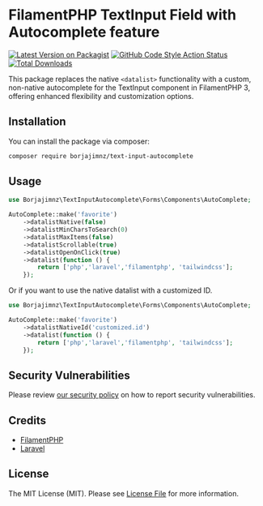 # FilamentPHP TextInput Field with Autocomplete feature

[![Latest Version on Packagist](https://img.shields.io/packagist/v/borjajimnz/text-input-autocomplete.svg?style=flat-square)](https://packagist.org/packages/borjajimnz/text-input-autocomplete)
[![GitHub Code Style Action Status](https://img.shields.io/github/actions/workflow/status/borjajimnz/text-input-autocomplete/fix-php-code-style-issues.yml?branch=main&label=code%20style&style=flat-square)](https://github.com/borjajimnz/text-input-autocomplete/actions?query=workflow%3A"Fix+PHP+code+style+issues"+branch%3Amain)
[![Total Downloads](https://img.shields.io/packagist/dt/borjajimnz/text-input-autocomplete.svg?style=flat-square)](https://packagist.org/packages/borjajimnz/text-input-autocomplete)

This package replaces the native `<datalist>` functionality with a custom, non-native autocomplete for the TextInput component in FilamentPHP 3, offering enhanced flexibility and customization options.
## Installation

You can install the package via composer:

```bash
composer require borjajimnz/text-input-autocomplete
```

## Usage

```php
use Borjajimnz\TextInputAutocomplete\Forms\Components\AutoComplete;

AutoComplete::make('favorite')
    ->datalistNative(false)
    ->datalistMinCharsToSearch(0)
    ->datalistMaxItems(false)
    ->datalistScrollable(true)
    ->datalistOpenOnClick(true)
    ->datalist(function () {
        return ['php','laravel','filamentphp', 'tailwindcss'];
    });
```

Or if you want to use the native datalist with a customized ID.

```php
use Borjajimnz\TextInputAutocomplete\Forms\Components\AutoComplete;

AutoComplete::make('favorite')
    ->datalistNativeId('customized.id')
    ->datalist(function () {
        return ['php','laravel','filamentphp', 'tailwindcss'];
    });
```

## Security Vulnerabilities

Please review [our security policy](../../security/policy) on how to report security vulnerabilities.

## Credits

- [FilamentPHP](https://github.com/filamentphp)
- [Laravel](https://github.com/laravel)

## License

The MIT License (MIT). Please see [License File](LICENSE.md) for more information.
